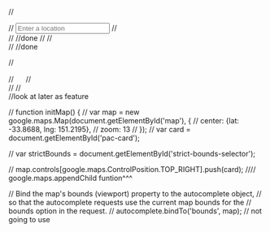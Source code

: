 // <div id="pac-container">
//   <input id="pac-input" type="text" placeholder="Enter a location">
// </div>
// //done
//
// <div id="map"></div>
// //done

// <div id="infowindow-content">
//   <img src="" width="16" height="16" id="place-icon">
//   <span id="place-name"  class="title"></span><br>
//   <span id="place-address"></span>
// </div>
//look at later as feature

// function initMap() {
//   var map = new google.maps.Map(document.getElementById('map'), {
//     center: {lat: -33.8688, lng: 151.2195},
//     zoom: 13
//   });
  // var card = document.getElementById('pac-card');



  // var strictBounds = document.getElementById('strict-bounds-selector');

  // map.controls[google.maps.ControlPosition.TOP_RIGHT].push(card);
  //// google.maps.appendChild funtion^^^

  // Bind the map's bounds (viewport) property to the autocomplete object,
  // so that the autocomplete requests use the current map bounds for the
  // bounds option in the request.
  // autocomplete.bindTo('bounds', map);
  // not going to use
